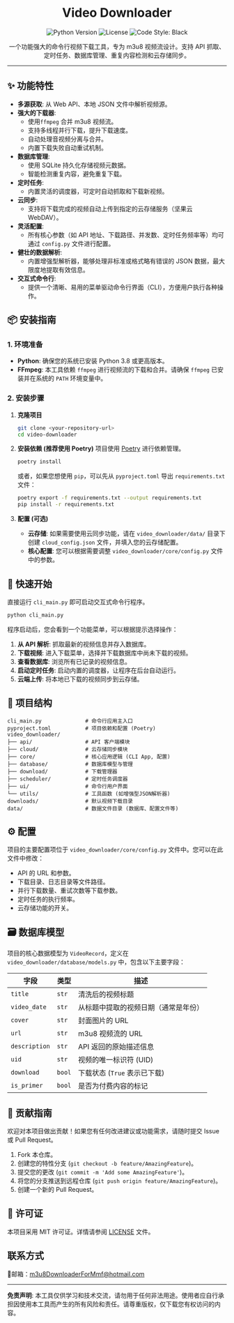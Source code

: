 <h1 align="center">Video Downloader</h1>

<p align="center">
  <img src="https://img.shields.io/badge/Python-3.8+-blue.svg" alt="Python Version">
  <img src="https://img.shields.io/badge/License-MIT-green.svg" alt="License">
  <img src="https://img.shields.io/badge/Code%20Style-Black-black.svg" alt="Code Style: Black">
</p>

<p align="center">
  一个功能强大的命令行视频下载工具，专为 m3u8 视频流设计。支持 API 抓取、定时任务、数据库管理、重复内容检测和云存储同步。
</p>

---

## ✨ 功能特性

- **多源获取**: 从 Web API、本地 JSON 文件中解析视频源。
- **强大的下载器**:
  - 使用`ffmpeg` 合并 m3u8 视频流。
  - 支持多线程并行下载，提升下载速度。
  - 自动处理音视频分离与合并。
  - 内置下载失败自动重试机制。
- **数据库管理**:
  - 使用 SQLite 持久化存储视频元数据。
  - 智能检测重复内容，避免重复下载。
- **定时任务**:
  - 内置灵活的调度器，可定时自动抓取和下载新视频。
- **云同步**:
  - 支持将下载完成的视频自动上传到指定的云存储服务（坚果云 WebDAV）。
- **灵活配置**:
  - 所有核心参数（如 API 地址、下载路径、并发数、定时任务频率等）均可通过 `config.py` 文件进行配置。
- **健壮的数据解析**:
  - 内置增强型解析器，能够处理非标准或格式略有错误的 JSON 数据，最大限度地提取有效信息。
- **交互式命令行**:
  - 提供一个清晰、易用的菜单驱动命令行界面（CLI），方便用户执行各种操作。

## 📦 安装指南

### 1. 环境准备

- **Python**: 确保您的系统已安装 Python 3.8 或更高版本。
- **FFmpeg**: 本工具依赖 `ffmpeg` 进行视频流的下载和合并。请确保 `ffmpeg` 已安装并在系统的 `PATH` 环境变量中。

### 2. 安装步骤

1.  **克隆项目**
    ```bash
    git clone <your-repository-url>
    cd video-downloader
    ```

2.  **安装依赖 (推荐使用 Poetry)**
    项目使用 [Poetry](https://python-poetry.org/) 进行依赖管理。
    ```bash
    poetry install
    ```
    或者，如果您想使用 `pip`，可以先从 `pyproject.toml` 导出 `requirements.txt` 文件：
    ```bash
    poetry export -f requirements.txt --output requirements.txt
    pip install -r requirements.txt
    ```

3.  **配置 (可选)**
    - **云存储**: 如果需要使用云同步功能，请在 `video_downloader/data/` 目录下创建 `cloud_config.json` 文件，并填入您的云存储配置。
    - **核心配置**: 您可以根据需要调整 `video_downloader/core/config.py` 文件中的参数。

## 🚀 快速开始

直接运行 `cli_main.py` 即可启动交互式命令行程序。

```bash
python cli_main.py
```

程序启动后，您会看到一个功能菜单，可以根据提示选择操作：

1.  **从 API 解析**: 抓取最新的视频信息并存入数据库。
2.  **下载视频**: 进入下载菜单，选择并下载数据库中尚未下载的视频。
3.  **查看数据库**: 浏览所有已记录的视频信息。
4.  **启动定时任务**: 启动内置的调度器，让程序在后台自动运行。
5.  **云端上传**: 将本地已下载的视频同步到云存储。

## 📁 项目结构

```
cli_main.py              # 命令行应用主入口
pyproject.toml           # 项目依赖和配置 (Poetry)
video_downloader/
├── api/                 # API 客户端模块
├── cloud/               # 云存储同步模块
├── core/                # 核心应用逻辑 (CLI App, 配置)
├── database/            # 数据库模型与管理
├── download/            # 下载管理器
├── scheduler/           # 定时任务调度器
├── ui/                  # 命令行用户界面
└── utils/               # 工具函数 (如增强型JSON解析器)
downloads/               # 默认视频下载目录
data/                    # 数据文件目录 (数据库、配置文件等)
```

## ⚙️ 配置

项目的主要配置项位于 `video_downloader/core/config.py` 文件中。您可以在此文件中修改：
- API 的 URL 和参数。
- 下载目录、日志目录等文件路径。
- 并行下载数量、重试次数等下载参数。
- 定时任务的执行频率。
- 云存储功能的开关。

## 🗃️ 数据库模型

项目的核心数据模型为 `VideoRecord`，定义在 `video_downloader/database/models.py` 中，包含以下主要字段：

| 字段          | 类型     | 描述                                         |
|---------------|----------|----------------------------------------------|
| `title`       | `str`    | 清洗后的视频标题                             |
| `video_date`  | `str`    | 从标题中提取的视频日期（通常是年份）         |
| `cover`       | `str`    | 封面图片的 URL                               |
| `url`         | `str`    | m3u8 视频流的 URL                            |
| `description` | `str`    | API 返回的原始描述信息                       |
| `uid`         | `str`    | 视频的唯一标识符 (UID)                       |
| `download`    | `bool`   | 下载状态 (`True` 表示已下载)                 |
| `is_primer`   | `bool`   | 是否为付费内容的标记                         |

## 🤝 贡献指南

欢迎对本项目做出贡献！如果您有任何改进建议或功能需求，请随时提交 Issue 或 Pull Request。

1.  Fork 本仓库。
2.  创建您的特性分支 (`git checkout -b feature/AmazingFeature`)。
3.  提交您的更改 (`git commit -m 'Add some AmazingFeature'`)。
4.  将您的分支推送到远程仓库 (`git push origin feature/AmazingFeature`)。
5.  创建一个新的 Pull Request。

## 📄 许可证

本项目采用 MIT 许可证。详情请参阅 [LICENSE](LICENSE) 文件。

## 联系方式

📮邮箱：m3u8DownloaderForMmf@hotmail.com

---

**免责声明**: 本工具仅供学习和技术交流，请勿用于任何非法用途。使用者应自行承担因使用本工具而产生的所有风险和责任。请尊重版权，仅下载您有权访问的内容。
